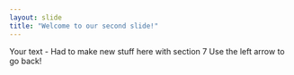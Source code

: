 ```yaml
---
layout: slide
title: "Welcome to our second slide!"
---
```

Your text - Had to make new stuff here with section 7
Use the left arrow to go back!

